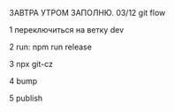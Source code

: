 



ЗАВТРА УТРОМ ЗАПОЛНЮ. 
03/12
git flow 

1 переключиться на ветку dev

2 run: npm run release  

3  npx git-cz

4 bump 

5 publish 
